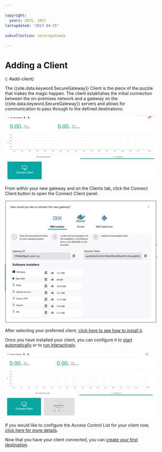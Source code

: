 ```yaml
---

copyright:
  years: 2015, 2017
lastupdated: "2017-04-25"

subcollection: securegateway

---
```


# Adding a Client
{: #add-client}

The {{site.data.keyword.SecureGateway}} Client is the piece of the puzzle that makes the magic happen.  The client establishes the initial connection between the on-premises network and a gateway on the {{site.data.keyword.SecureGateway}} servers and allows for communication to pass through to the defined destinations.

![New Gateway](./images/newGateway.png?raw=true "New Gateway")

From within your new gateway and on the Clients tab, click the Connect Client button to open the Connect Client panel.

![Connect Client](./images/connectClient.png?raw=true "Connect Client")

After selecting your preferred client, [click here to see how to install it](/docs/services/SecureGateway?topic=securegateway-client-install).

Once you have installed your client, you can configure it to [start automatically](/docs/services/SecureGateway?topic=securegateway-auto-start-conf) or to [run interactively](/docs/services/SecureGateway?topic=securegateway-client-interacting).

![Connected Client](./images/connectedClient.png?raw=true "Connected Client")

If you would like to configure the Access Control List for your client now, [click here for more details](/docs/services/SecureGateway?topic=securegateway-acl).

Now that you have your client connected, you can [create your first destination](/docs/services/SecureGateway?topic=securegateway-add-dest).
